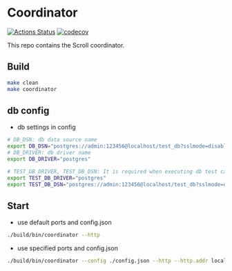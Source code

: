 # Coordinator

[![Actions Status](https://scroll-tech/coordinator/workflows/Continuous%20Integration/badge.svg)](https://scroll-tech/coordinator/actions)
[![codecov](https://codecov.io/gh/scroll-tech/coordinator/branch/master/graph/badge.svg)](https://codecov.io/gh/scroll-tech/coordinator)

This repo contains the Scroll coordinator.

## Build

```bash
make clean
make coordinator
```

## db config

* db settings in config

```bash
# DB_DSN: db data source name
export DB_DSN="postgres://admin:123456@localhost/test_db?sslmode=disable"
# DB_DRIVER: db driver name
export DB_DRIVER="postgres"

# TEST_DB_DRIVER, TEST_DB_DSN: It is required when executing db test cases
export TEST_DB_DRIVER="postgres"
export TEST_DB_DSN="postgres://admin:123456@localhost/test_db?sslmode=disable" 
```

## Start

* use default ports and config.json

```bash
./build/bin/coordinator --http
```

* use specified ports and config.json

```bash
./build/bin/coordinator --config ./config.json --http --http.addr localhost --http.port 8390
```
